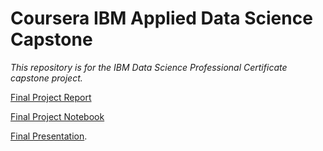 # Coursera IBM Applied Data Science Capstone
_This repository is for the IBM Data Science Professional Certificate capstone project._

[Final Project Report](https://fussykyloren.github.io/coursera_capstone/report.html)

[Final Project Notebook](https://fussykyloren.github.io/coursera_capstone/index.html)

[Final Presentation](https://docs.google.com/presentation/d/1ZnLst6ej4zGCYzPoz-dD_PESmuZyg-MOEQGxn0F39s8/edit?usp=sharing).

